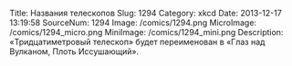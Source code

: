 Title: Названия телескопов 
Slug: 1294 
Category: xkcd 
Date: 2013-12-17 13:19:58 
SourceNum: 1294 
Image: /comics/1294.png 
MicroImage: /comics/1294_micro.png 
MiniImage: /comics/1294_mini.png 
Description: «Тридцатиметровый телескоп» будет переименован в «Глаз над Вулканом, Плоть Иссушающий». 


